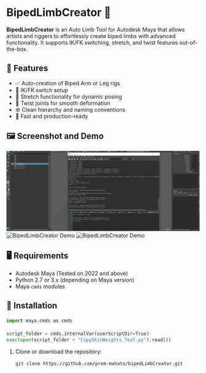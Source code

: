 # BipedLimbCreator 🦿

**BipedLimbCreator** is an Auto Limb Tool for Autodesk Maya that allows artists and riggers to effortlessly create biped limbs with advanced functionality. It supports IK/FK switching, stretch, and twist features out-of-the-box.

## 🔧 Features

- ✅ Auto-creation of Biped Arm or Leg rigs
- 🔁 IK/FK switch setup
- 📏 Stretch functionality for dynamic posing
- 🔄 Twist joints for smooth deformation
- ⚙️ Clean hierarchy and naming conventions
- 🚀 Fast and production-ready

## 🖼 Screenshot and Demo
![BipedLimbCreator Demo](screenshots/demo.gif)
![BipedLimbCreator Demo](screenshots/screenshot1.gif)
![BipedLimbCreator Demo](screenshots/screenshot2.gif)


## 🖥️ Requirements

- Autodesk Maya (Tested on 2022 and above)
- Python 2.7 or 3.x (depending on Maya version)
- Maya `cmds` modules

## 📂 Installation
```Python
import maya.cmds as cmds

script_folder = cmds.internalVar(userScriptDir=True)
exec(open(script_folder + "CopySkinWeights_Tool.py").read())
```

1. Clone or download the repository:
   ```bash
   git clone https://github.com/prem-mahato/bipedLimbCreator.git
   ```
